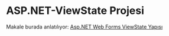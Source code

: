 ASP.NET-ViewState Projesi
=================
Makale burada anlatılıyor:
[Asp.NET Web Forms ViewState Yapısı](http://pcmaker.net/makale/asp-net-web-forms-viewstate-yapisi/)
